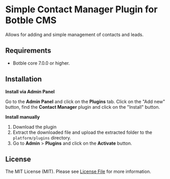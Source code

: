# Simple Contact Manager Plugin for Botble CMS

Allows for adding and simple management of contacts and leads.

## Requirements

- Botble core 7.0.0 or higher.

## Installation

**Install via Admin Panel**

Go to the **Admin Panel** and click on the **Plugins** tab. Click on the "Add new" button, find the **Contact Manager** plugin and click on the "Install" button.

**Install manually**

1. Download the plugin
2. Extract the downloaded file and upload the extracted folder to the `platform/plugins` directory.
3. Go to **Admin** > **Plugins** and click on the **Activate** button.

## License

The MIT License (MIT). Please see [License File](LICENSE) for more information.